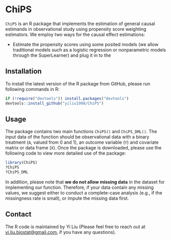 # ChiPS
`ChiPS` is an R package that implements the estimation of general causal estimands in observational study using propensity score weighting estimators. We employ two ways for the causal effect estimations:

- Estimate the propensity scores using some posited models (we allow traditional models such as a logistic regression or nonparametric models through the SuperLearner) and plug it in to the 

## Installation
To install the latest version of the R package from GitHub, please run following commands in R:

```r
if (!require("devtools")) install.packages("devtools")
devtools::install_github("yiliu1998/ChiPS")
```

## Usage
The package contains two main functions `ChiPS()` and `ChiPS_DML()`. The input data of the function should be observational data with a binary treatment (`A`, valued from 0 and 1), an outcome variable (`Y`) and covariate matrix or data frame (`X`). Once the package is downloaded, please use the following code to view more detailed use of the package:

```r
library(ChiPS)
?ChiPS
?ChiPS_DML
```
In addition, please note that **we do not allow missing data** in the dataset for implementing our function. Therefore, if your data contain any missing values, we suggest either to conduct a complete-case analysis (e.g., if the missingness rate is small), or impute the missing data first. 

## Contact
The R code is maintained by Yi Liu (Please feel free to reach out at yi.liu.biostat@gmail.com, if you have any questions).
